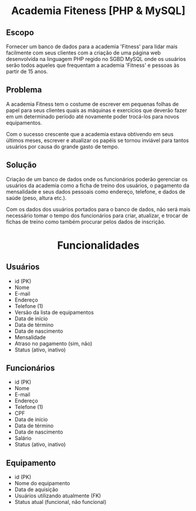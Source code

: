 # <p align="center">Academia Fiteness [PHP & MySQL]</p>

## Escopo

Fornecer um banco de dados para a academia 'Fitness' para lidar mais facilmente com seus clientes com a criação de uma página web desenvolvida na linguagem PHP regido no SGBD MySQL onde os usuários serão todos aqueles que frequentam a academia 'Fitness' e pessoas às partir de 15 anos.

## Problema

A academia Fitness tem o costume de escrever em pequenas folhas de papel para seus clientes quais as máquinas e exercícios que deverão fazer em um determinado período até novamente poder trocá-los para novos equipamentos.

Com o sucesso crescente que a academia estava obtivendo em seus últimos meses, escrever e atualizar os papéis se tornou inviável para tantos usuários por causa do grande gasto de tempo.

## Solução

Criação de um banco de dados onde os funcionários poderão gerenciar os usuários da academia como a ficha de treino dos usuários, o pagamento da mensalidade e seus dados pessoais como endereço, telefone, e dados de saúde (peso, altura etc.).

Com os dados dos usuários portados para o banco de dados, não será mais necessário tomar o tempo dos funcionários para criar, atualizar, e trocar de fichas de treino como também procurar pelos dados de inscrição.

# <p align="center">Funcionalidades</p>

## Usuários

- id (PK)
- Nome
- E-mail
- Endereço
- Telefone (1)
- Versão da lista de equipamentos
- Data de início
- Data de término
- Data de nascimento
- Mensalidade
- Atraso no pagamento (sim, não)
- Status (ativo, inativo)

## Funcionários

- id (PK)
- Nome
- E-mail
- Endereço
- Telefone (1)
- CPF
- Data de início
- Data de término
- Data de nascimento
- Salário
- Status (ativo, inativo)

## Equipamento

- id (PK)
- Nome do equipamento
- Data de aquisição
- Usuários utilizando atualmente (FK)
- Status atual (funcional, não funcional)
